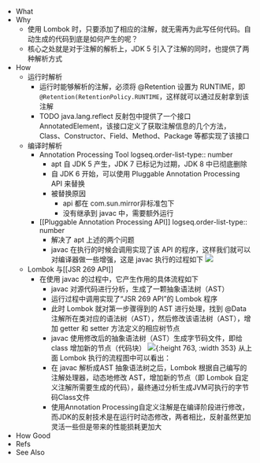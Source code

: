 - What
- Why
	- 使用 Lombok 时，只要添加了相应的注解，就无需再为此写任何代码。自动生成的代码到底是如何产生的呢？
	- 核心之处就是对于注解的解析上，JDK 5 引入了注解的同时，也提供了两种解析方式
- How
	- 运行时解析
		- 运行时能够解析的注解，必须将 @Retention 设置为 RUNTIME，即 `@Retention(RetentionPolicy.RUNTIME`，这样就可以通过反射拿到该注解
		- TODO java.lang.reflect 反射包中提供了一个接口 AnnotatedElement，该接口定义了获取注解信息的几个方法，Class、Constructor、Field、Method、Package 等都实现了该接口
	- 编译时解析
		- Annotation Processing Tool
		  logseq.order-list-type:: number
			- apt 自 JDK 5 产生，JDK 7 已标记为过期，JDK 8 中已彻底删除
			- 自 JDK 6 开始，可以使用 Pluggable Annotation Processing API 来替换
			- 被替换原因
				- api 都在 com.sun.mirror非标准包下
				- 没有继承到 javac 中，需要额外运行
		- [[Pluggable Annotation Processing API]]
		  logseq.order-list-type:: number
			- 解决了 apt 上述的两个问题
			- javac 在执行的时候会调用实现了该 API 的程序，这样我们就可以对编译器做一些增强，这是 javac 执行的过程如下
			  ![](https://pdai.tech/images/develop/package/dev-package-lombok-2.png)
	- Lombok 与[[JSR 269 API]]
		- 在使用 javac 的过程中，它产生作用的具体流程如下
			- javac 对源代码进行分析，生成了一颗抽象语法树（AST）
			- 运行过程中调用实现了“JSR 269 API”的 Lombok 程序
			- 此时 Lombok 就对第一步骤得到的 AST 进行处理，找到 @Data 注解所在类对应的语法树（AST），然后修改该语法树（AST），增加 getter 和 setter 方法定义的相应树节点
			- javac 使用修改后的抽象语法树（AST）生成字节码文件，即给 class 增加新的节点（代码块）
			  ![](https://pdai.tech/images/develop/package/dev-package-lombok-3.png){:height 763, :width 353}
			  从上面 Lombok 执行的流程图中可以看出：
			- 在 javac 解析成AST 抽象语法树之后，Lombok 根据自己编写的注解处理器，动态地修改 AST，增加新的节点（即 Lombok 自定义注解所需要生成的代码），最终通过分析生成JVM可执行的字节码Class文件
			- 使用Annotation Processing自定义注解是在编译阶段进行修改，而JDK的反射技术是在运行时动态修改，两者相比，反射虽然更加灵活一些但是带来的性能损耗更加大
- How Good
- Refs
- See Also
